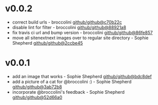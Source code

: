 # v0.0.2

 * correct build urls - broccolini [github/github@c70b22c](https://github.com/github/github/commit/c70b22c)
 * disable lint for filter - broccolini [github/github@88921a8](https://github.com/github/github/commit/88921a8)
 * fix travis ci url and bump version - broccolini [github/github@86fe857](https://github.com/github/github/commit/86fe857)
 * move all sitenextnext images over to regular site directory - Sophie Shepherd [github/github@2ccbe45](https://github.com/github/github/commit/2ccbe45)

# v0.0.1

 * add an image that works - Sophie Shepherd [github/github@bdc8def](https://github.com/github/github/commit/bdc8def)
 * add a picture of a cat for @broccolini :) - Sophie Shepherd [github/github@3ab72b8](https://github.com/github/github/commit/3ab72b8)
 * incorporate @broccolini's feedback - Sophie Shepherd [github/github@52d66a0](https://github.com/github/github/commit/52d66a0)